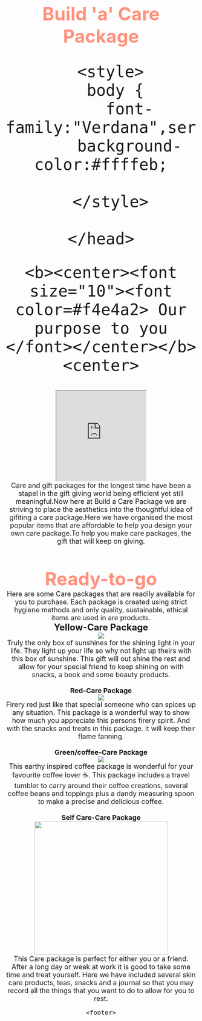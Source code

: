 <html>
    <head>
  <header><b><center><font size="65"><font color=#ff917d> Build 'a' Care Package</font></center></b>

      <style>
       body {
          font-family:"Verdana",serif;
          background-color:#ffffeb;

      </style>

    </head>

   <body>

    <b><center><font size="10"><font color=#f4e4a2> Our purpose to you
    </font></center></b>
    <center>
<iframe src="https://drive.google.com/file/d/1rxN6FW622oVRlQxvyx056snFsIEpJYaD/preview" width="237" height="238"></iframe>
<font size = "4"><div>Care and gift packages for the longest time have been a stapel in the gift giving world being efficient yet still meaningful.Now here at Build a Care Package we are striving to place the aesthetics into the thoughtful idea of gifiting a care package.Here we have organised the most popular items that are affordable to help you design your own care package.To help you make care packages, the gift that will keep on giving.</div></font>
     &ensp;
<header><b><center><font-size='60'><font color=#ff917d>
<div>Ready-to-go</div></center></b></font>
<font size="4">
<div>Here are some Care packages that are readily available for you to purchase. Each package is created using strict hygiene methods and only quality, sustainable, ethical items are used in are products.</div>
</center>
  </font>
<center>
<font size="5">
<div><b>Yellow-Care Package</b></div>
<img style="-webkit-user-select: none;margin: auto;" src="https://i.pinimg.com/564x/e3/9a/44/e39a4406a1837d1770e354fa43bf03ed.jpg">
</center>
<font size="4">
<div>Truly the only box of sunshines for the shining light in your life. They light up your life so why not light up theirs with this box of sunshine. This gift will out shine the rest and allow for your special friend to keep shining on with snacks, a book and some beauty products. </div>
&ensp;
<center>
<div><b>Red-Care Package</b></div>
<img style="-webkit-user-select: none;margin: auto;" src="https://i.pinimg.com/474x/cf/d2/9a/cfd29a1358e5c68d9ba6bd01ce9b8ac1.jpg">
</center>
 <div> Firery red just like that special someone who can spices up any situation. This package is a wonderful way to show how much you appreciate this persons firery spirit. And with the snacks and treats in this package. it will keep their flame fanning.</div>
 &ensp;
 <center>
<div><b>Green/coffee-Care Package</b></div>
<img style="-webkit-user-select: none;margin: auto;" src="https://cdn.shopify.com/s/files/1/0558/2845/products/IMG_7198_1_Cropped_grande.jpg?v=1595545537">
</center>
 <div> This earthy inspired coffee package is wonderful for your favourite coffee lover ☕️. This package includes a travel tumbler to carry around their coffee creations, several coffee beans and toppings plus a dandy measuring spoon to make a precise and delicious coffee.</div>
&ensp;
<center>
<div><b>Self Care-Care Package</b></div>
  <img style="-webkit-user-select: none;margin: auto;cursor: zoom-in;" src="https://www.imprintitems.com/userfiles/files/asi-media/42388788.jpg" width="352" height="352">
    </center>
  <div>This Care package is perfect for either you or a friend. After a long day or week at work it is good to take some time and treat yourself. Here we have included several skin care products, teas, snacks and a journal so that you may record all the things that you want to do to allow for you to rest.</div>


    <footer>

   </footer>

 </body>


</html>
